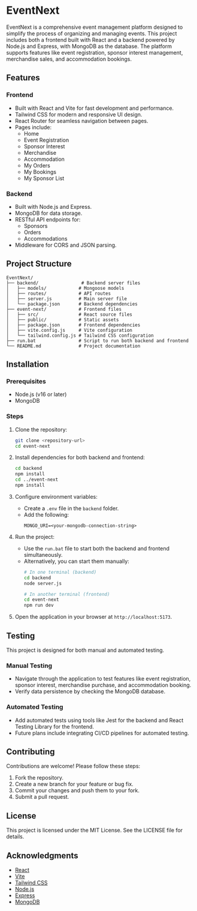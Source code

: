 # EventNext

EventNext is a comprehensive event management platform designed to simplify the process of organizing and managing events. This project includes both a frontend built with React and a backend powered by Node.js and Express, with MongoDB as the database. The platform supports features like event registration, sponsor interest management, merchandise sales, and accommodation bookings.

## Features

### Frontend
- Built with React and Vite for fast development and performance.
- Tailwind CSS for modern and responsive UI design.
- React Router for seamless navigation between pages.
- Pages include:
  - Home
  - Event Registration
  - Sponsor Interest
  - Merchandise
  - Accommodation
  - My Orders
  - My Bookings
  - My Sponsor List

### Backend
- Built with Node.js and Express.
- MongoDB for data storage.
- RESTful API endpoints for:
  - Sponsors
  - Orders
  - Accommodations
- Middleware for CORS and JSON parsing.

## Project Structure

```
EventNext/
├── backend/                # Backend server files
│   ├── models/            # Mongoose models
│   ├── routes/            # API routes
│   ├── server.js          # Main server file
│   └── package.json       # Backend dependencies
├── event-next/            # Frontend files
│   ├── src/               # React source files
│   ├── public/            # Static assets
│   ├── package.json       # Frontend dependencies
│   ├── vite.config.js     # Vite configuration
│   └── tailwind.config.js # Tailwind CSS configuration
├── run.bat                # Script to run both backend and frontend
└── README.md              # Project documentation
```

## Installation

### Prerequisites
- Node.js (v16 or later)
- MongoDB

### Steps
1. Clone the repository:
   ```bash
   git clone <repository-url>
   cd event-next
   ```

2. Install dependencies for both backend and frontend:
   ```bash
   cd backend
   npm install
   cd ../event-next
   npm install
   ```

3. Configure environment variables:
   - Create a `.env` file in the `backend` folder.
   - Add the following:
     ```env
     MONGO_URI=<your-mongodb-connection-string>
     ```

4. Run the project:
   - Use the `run.bat` file to start both the backend and frontend simultaneously.
   - Alternatively, you can start them manually:
     ```bash
     # In one terminal (backend)
     cd backend
     node server.js

     # In another terminal (frontend)
     cd event-next
     npm run dev
     ```

5. Open the application in your browser at `http://localhost:5173`.

## Testing

This project is designed for both manual and automated testing.

### Manual Testing
- Navigate through the application to test features like event registration, sponsor interest, merchandise purchase, and accommodation booking.
- Verify data persistence by checking the MongoDB database.

### Automated Testing
- Add automated tests using tools like Jest for the backend and React Testing Library for the frontend.
- Future plans include integrating CI/CD pipelines for automated testing.

## Contributing

Contributions are welcome! Please follow these steps:
1. Fork the repository.
2. Create a new branch for your feature or bug fix.
3. Commit your changes and push them to your fork.
4. Submit a pull request.

## License

This project is licensed under the MIT License. See the LICENSE file for details.

## Acknowledgments

- [React](https://reactjs.org/)
- [Vite](https://vitejs.dev/)
- [Tailwind CSS](https://tailwindcss.com/)
- [Node.js](https://nodejs.org/)
- [Express](https://expressjs.com/)
- [MongoDB](https://www.mongodb.com/)
